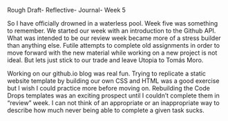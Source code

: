Rough Draft- Reflective- Journal- Week 5

So I have officially drowned in a waterless pool. Week five was something to remember. We started our week with an introduction to the Github API. What was intended to be our review week became more of a stress builder than anything else. Futile attempts to complete old assignments in order to move forward with the new material while working on a new project is not ideal. But lets just stick to our trade and leave Utopia to Tomás Moro.

Working on our github.io blog was real fun. Trying to replicate a static website template by building our own CSS and HTML was a good exercise but I wish I could practice more before moving on. Rebuilding the Code Drops templates was an exciting prospect until I couldn’t complete them in “review” week. I can not think of an appropriate or an inappropriate way to describe how much never being able to complete a given task sucks. 
